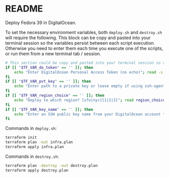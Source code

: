 # README

Deploy Fedora 39 in DigitalOcean.

To set the necessary environment variables, both `deploy.sh` and `destroy.sh` will require the following. This block can be copy and pasted into your terminal session so the variables persist between each script execution. Otherwise you need to enter them each time you execute one of the scripts, or run them from a new terminal tab / session.

```bash
# This section could be copy and pasted into your terminal session so variables persist
if [[ "$TF_VAR_do_token" == '' ]]; then
    echo "Enter DigitalOcean Personal Access Token (no echo)"; read -s do_pat; export TF_VAR_do_token=$do_pat
fi
if [[ "$TF_VAR_pvt_key" == '' ]]; then
    echo "Enter path to a private key or leave empty if using ssh-agent"; read key_file; export TF_VAR_pvt_key=$key_file
fi
if [[ "$TF_VAR_region_choice" == '' ]]; then
    echo "Deploy to which region? [sfo|nyc][1|2|3]"; read region_choice; export TF_VAR_region_choice=$region_choice
fi
if [[ "$TF_VAR_key_name" == '' ]]; then
    echo "Enter an SSH public key name from your DigitalOcean account to use"; read key_name; export TF_VAR_key_name=$key_name
fi
```

Commands in `deploy.sh`:

```bash
terraform init
terraform plan -out infra.plan
terraform apply infra.plan
```

Commands in `destroy.sh`:

```bash
terraform plan -destroy -out destroy.plan
terraform apply destroy.plan
```